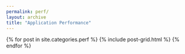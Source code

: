 ```yaml
---
permalink: perf/
layout: archive
title: "Application Performance"
---
```

<div class="tiles">
{% for post in site.categories.perf %}
	{% include post-grid.html %}
{% endfor %}
</div>
